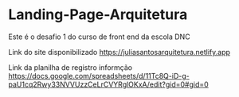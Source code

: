 # Landing-Page-Arquitetura
Este é o desafio 1 do curso de front end da escola DNC 

Link do site disponibilizado https://juliasantosarquitetura.netlify.app

Link da planilha de registro informção https://docs.google.com/spreadsheets/d/11Tc8Q-iD-g-paU1cq2Rwy33NVVUzzCeLrCVYRglOKxA/edit?gid=0#gid=0
